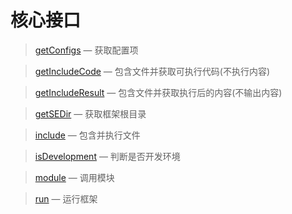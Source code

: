 核心接口
====================

> [getConfigs](http://git.oschina.net/gaoxiang/SE-For-ASP/blob/master/Docs/Api/SimpleExtensions/getConfigs.md) &mdash; 获取配置项

> [getIncludeCode](http://git.oschina.net/gaoxiang/SE-For-ASP/blob/master/Docs/Api/SimpleExtensions/getIncludeCode.md) &mdash; 包含文件并获取可执行代码(不执行内容)

> [getIncludeResult](http://git.oschina.net/gaoxiang/SE-For-ASP/blob/master/Docs/Api/SimpleExtensions/getIncludeResult.md) &mdash; 包含文件并获取执行后的内容(不输出内容)

> [getSEDir](http://git.oschina.net/gaoxiang/SE-For-ASP/blob/master/Docs/Api/SimpleExtensions/getSEDir.md) &mdash; 获取框架根目录

> [include](http://git.oschina.net/gaoxiang/SE-For-ASP/blob/master/Docs/Api/SimpleExtensions/include.md) &mdash; 包含并执行文件

> [isDevelopment](http://git.oschina.net/gaoxiang/SE-For-ASP/blob/master/Docs/Api/SimpleExtensions/isDevelopment.md) &mdash; 判断是否开发环境

> [module](http://git.oschina.net/gaoxiang/SE-For-ASP/blob/master/Docs/Api/SimpleExtensions/module.md) &mdash; 调用模块

> [run](http://git.oschina.net/gaoxiang/SE-For-ASP/blob/master/Docs/Api/SimpleExtensions/run.md) &mdash; 运行框架
